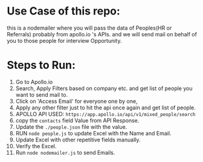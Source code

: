 # Use Case of this repo: 
this is a nodemailer where you will pass the data of Peoples(HR or Referrals) probably from apollo.io 's APIs. 
and we will send mail on behalf of you to those people for interview Opportunity.

# Steps to Run:
1. Go to Apollo.io
2. Search, Apply Filters based on company etc. and get list of people you want to send mail to.
3. Click on 'Access Email' for everyone one by one,
4. Apply any other filter just to hit the api once again and get list of people.
5. APOLLO API USED: `https://app.apollo.io/api/v1/mixed_people/search`
6. copy the `contacts` field Value from API Response.
7. Update the `./people.json` file with the value.
8. RUN `node people.js` to update Excel with the Name and Email.
9. Update Excel with other repetitive fields manually.
10. Verify the Excel.
11. Run `node nodemailer.js` to send Emails.


